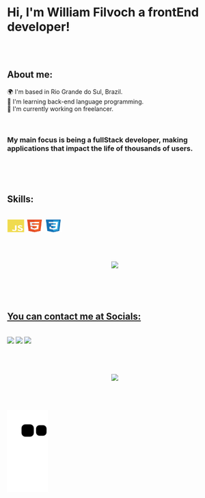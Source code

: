 
<br>
<h1> Hi,  I'm William Filvoch a frontEnd developer! </h1>
<br>
<br>


<h2>About me:</h2>
<p>
  🌍 I'm based in Rio Grande do Sul, Brazil.
<br>
  🧠 I'm learning   back-end language programming.
<br>
  🚀 I'm currently working on freelancer.
 </p>
<br>


<h3> My main focus is being a fullStack developer, making applications that impact the life of thousands of users.</h3>
<br>
<br>
<br>
<h2>Skills:</h2>
<div style="display: inline_block"><br>
  <img align="center" alt="will-Js" height="30" width="40" src="https://raw.githubusercontent.com/devicons/devicon/master/icons/javascript/javascript-plain.svg">
  <img align="center" alt="will-HTML" height="30" width="40" src="https://raw.githubusercontent.com/devicons/devicon/master/icons/html5/html5-original.svg">
  <img align="center" alt="will-CSS" height="30" width="40" src="https://raw.githubusercontent.com/devicons/devicon/master/icons/css3/css3-original.svg">
</div>
<br>
<br>
<br>
<br>



<div align="center">
  <a href="https://github.com/williamfilvoch">
  <img height="180em" src="https://github-readme-stats.vercel.app/api/top-langs/?username=williamfilvoch&layout=compact&langs_count=7&theme=midnight-purple"/>
</div>
<br>
<br>
<br>
<br>
  
  
<h2>You can contact me at Socials:</h2>
<br>
  <div>
  <a href="www.instagram.com/will_filvoch/" target="_blank"><img src="https://img.shields.io/badge/-Instagram-%23E4405F?style=for-the-badge&logo=instagram&logoColor=white" target="_blank"></a>
  <a href = "mailto:wfilvoch@gmail.com"><img src="https://img.shields.io/badge/-Gmail-%23333?style=for-the-badge&logo=gmail&logoColor=white" target="_blank"></a>
  <a href="www.linkedin.com/in/william-filvoch-089647245/" target="_blank"><img src="https://img.shields.io/badge/-LinkedIn-%230077B5?style=for-the-badge&logo=linkedin&logoColor=white" target="_blank"></a>
  </div>
<br>
<br>
<br>
<br> 
  
  
<div align="center">
  <a href="https://github.com/williamfilvoch">
  <img height="180em" src="https://github-readme-stats.vercel.app/api?username=williamfilvoch&show_icons=true&theme=chartreuse-dark&include_all_commits=true&count_private=true"/>
</div> 
<br>
<br>
<br>

   
<div>
  
  ![Snake animation](https://github.com/williamfilvoch/williamfilvoch/blob/output/github-contribution-grid-snake.svg)
  
</div>
